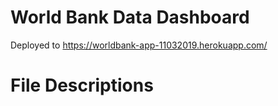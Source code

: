 # World Bank Data Dashboard
Deployed to https://worldbank-app-11032019.herokuapp.com/

# File Descriptions
